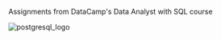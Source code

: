 Assignments from DataCamp's Data Analyst with SQL course 



![postgresql_logo](https://user-images.githubusercontent.com/113591133/190930305-bed5fc10-4c58-4238-b172-3c905b5ec4d3.png)
